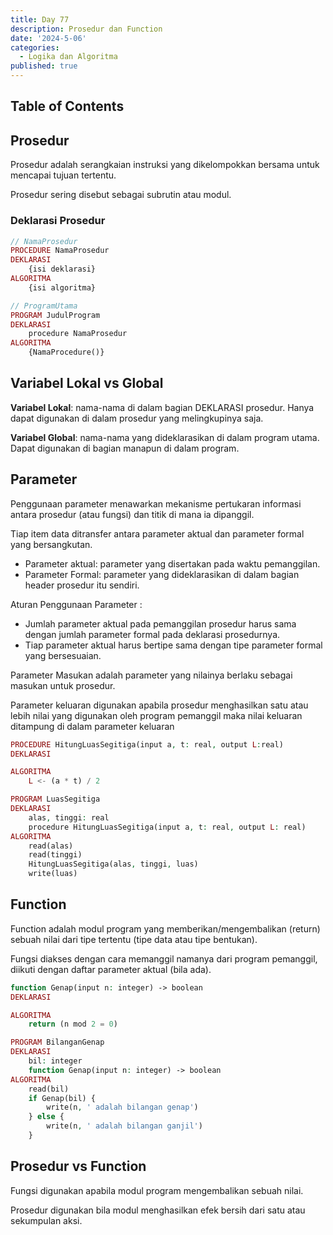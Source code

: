 ```yaml
---
title: Day 77
description: Prosedur dan Function
date: '2024-5-06'
categories:
  - Logika dan Algoritma
published: true
---
```


## Table of Contents

## Prosedur

Prosedur adalah serangkaian instruksi yang dikelompokkan bersama untuk mencapai tujuan tertentu.

Prosedur sering disebut sebagai subrutin atau modul.

### Deklarasi Prosedur

```php
// NamaProsedur
PROCEDURE NamaProsedur
DEKLARASI
    {isi deklarasi}
ALGORITMA
    {isi algoritma}

// ProgramUtama
PROGRAM JudulProgram
DEKLARASI
    procedure NamaProsedur
ALGORITMA
    {NamaProcedure()}
```

## Variabel Lokal vs Global

**Variabel Lokal**: nama-nama di dalam bagian DEKLARASI prosedur. Hanya dapat digunakan di dalam prosedur yang melingkupinya saja.

**Variabel Global**: nama-nama yang dideklarasikan di dalam program utama. Dapat digunakan di bagian manapun di dalam program.

## Parameter

Penggunaan parameter menawarkan mekanisme pertukaran informasi antara
prosedur (atau fungsi) dan titik di mana ia dipanggil.

Tiap item data ditransfer antara parameter aktual dan parameter formal yang bersangkutan.

- Parameter aktual: parameter yang disertakan pada waktu pemanggilan.
- Parameter Formal: parameter yang dideklarasikan di dalam bagian header prosedur itu sendiri.

Aturan Penggunaan Parameter :

- Jumlah parameter aktual pada pemanggilan prosedur harus sama dengan jumlah parameter formal pada deklarasi prosedurnya.
- Tiap parameter aktual harus bertipe sama dengan tipe parameter formal yang bersesuaian.

Parameter Masukan adalah parameter yang nilainya berlaku sebagai masukan untuk prosedur.

Parameter keluaran digunakan apabila prosedur menghasilkan satu atau lebih nilai yang digunakan oleh program pemanggil maka nilai keluaran ditampung di dalam parameter keluaran

```php
PROCEDURE HitungLuasSegitiga(input a, t: real, output L:real)
DEKLARASI

ALGORITMA
    L <- (a * t) / 2

PROGRAM LuasSegitiga
DEKLARASI
    alas, tinggi: real
    procedure HitungLuasSegitiga(input a, t: real, output L: real)
ALGORITMA
    read(alas)
    read(tinggi)
    HitungLuasSegitiga(alas, tinggi, luas)
    write(luas)
```

## Function

Function adalah modul program yang memberikan/mengembalikan (return) sebuah nilai dari tipe tertentu (tipe data atau tipe bentukan).

Fungsi diakses dengan cara memanggil namanya dari program pemanggil, diikuti dengan daftar parameter aktual (bila ada).

```php
function Genap(input n: integer) -> boolean
DEKLARASI

ALGORITMA
    return (n mod 2 = 0)

PROGRAM BilanganGenap
DEKLARASI
    bil: integer
    function Genap(input n: integer) -> boolean
ALGORITMA
    read(bil)
    if Genap(bil) {
        write(n, ' adalah bilangan genap')
    } else {
        write(n, ' adalah bilangan ganjil')
    }
```

## Prosedur vs Function

Fungsi digunakan apabila modul program mengembalikan sebuah nilai.

Prosedur digunakan bila modul menghasilkan efek bersih dari satu atau sekumpulan aksi.
